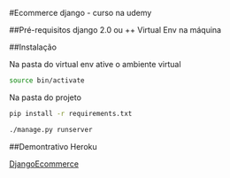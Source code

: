 #Ecommerce django - curso na udemy

##Pré-requisitos
django 2.0 ou ++
Virtual Env na máquina

##Instalação

Na pasta do virtual env ative o ambiente virtual

```bash
source bin/activate
```
Na pasta do projeto

```bash
pip install -r requirements.txt

./manage.py runserver
```

##Demontrativo Heroku

[DjangoEcommerce](https://djangoecommerceudemy.herokuapp.com)

